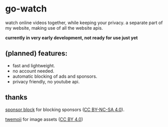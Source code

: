 # go-watch
watch online videos together, while keeping your privacy.
a separate part of my website, making use of all the website apis.

**currently in very early development, not ready for use just yet**

## (planned) features:
* fast and lightweight.
* no account needed.
* automatic blocking of ads and sponsors.
* privacy friendly, no youtube api.

## thanks
[sponsor block](https://github.com/ajayyy/SponsorBlock) for blocking sponsors ([CC BY-NC-SA 4.0](https://github.com/ajayyy/SponsorBlock/wiki/API-Docs)).

[twemoji](https://github.com/twitter/twemoji) for image assets ([CC BY 4.0](https://github.com/twitter/twemoji/blob/master/LICENSE-GRAPHICS))